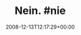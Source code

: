 ---
retweeted: false
source: <a href="http://twitter.com" rel="nofollow">Twitter Web Client</a>
entities:
  hashtags:
  - text: nie
    indices:
    - '6'
    - '10'
  symbols: []
  user_mentions: []
  urls: []
display_text_range:
- '0'
- '10'
favorite_count: '0'
id_str: '1055176004'
truncated: false
retweet_count: '0'
id: '1055176004'
created_at: Sat Dec 13 12:17:29 +0000 2008
favorited: false
full_text: 'Nein. #nie'
lang: en
tags:
- nie
- pesos:twitter
date: '2008-12-13T12:17:29+00:00'
src: https://twitter.com/bascht/status/1055176004
original_url: https://twitter.com/bascht/status/1055176004
type: twitter_tweet
text: 'Nein. #nie'
title: 'Nein. #nie'

---